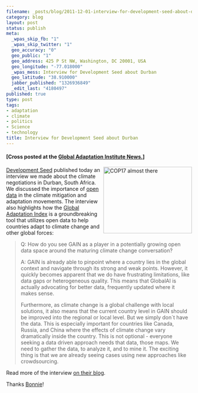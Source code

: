 ```yaml
--- 
filename: _posts/blog/2011-12-01-interview-for-development-seed-about-durban.md
category: blog
layout: post
status: publish
meta: 
  _wpas_skip_fb: "1"
  _wpas_skip_twitter: "1"
  geo_accuracy: "0"
  geo_public: "1"
  geo_address: 425 P St NW, Washington, DC 20001, USA
  geo_longitude: "-77.018000"
  _wpas_mess: Interview for Development Seed about Durban
  geo_latitude: "38.910000"
  jabber_published: "1326936849"
  _edit_last: "4180497"
published: true
type: post
tags: 
- adaptation
- climate
- politics
- Science
- technology
title: Interview for Development Seed about Durban
---
```

<h4>[Cross posted at the <a href="https://news.globalai.org/post/13620932629/interview-with-dr-bruno-sanchez-in-durban">Global Adaptation Institute News.</a>]</h4>
<a title="COP17 almost there by brunosan, on Flickr" href="https://www.flickr.com/photos/nasonurb/6434920929/"><img src="https://farm8.staticflickr.com/7166/6434920929_48e9a93720_m.jpg" alt="COP17 almost there" width="240" height="180" align="right" /></a>

<a href="https://developmentseed.org/">Development Seed</a> published today an interview we made about the climate negotiations in Durban, South Africa. We discussed the importance of <a href="https://en.wikipedia.org/wiki/Open_data">open data</a> in the climate mitigation and adaptation movements. <!--more-->The interview also highlights how the <a href="https://gain.globalai.org/">Global Adaptation Index</a> is a groundbreaking tool that utilizes open data to help countries adapt to climate change and other global forces:
<blockquote>Q: How do you see GAIN as a player in a potentially growing open data space around the maturing climate change conversation?

A: GAIN is already able to pinpoint where a country lies in the global context and navigate through its strong and weak points. However, it quickly becomes apparent that we do have frustrating limitations, like data gaps or heterogeneous quality. This means that GlobalAI is actually advocating for better data, frequently updated where it makes sense.

Furthermore, as climate change is a global challenge with local solutions, it also means that the current country level in GAIN should be improved into the regional or local level. But we simply don´t have the data. This is especially important for countries like Canada, Russia, and China where the effects of climate change vary dramatically inside the country. This is not optional - everyone seeking a data driven approach needs that data, those maps. We need to gather the data, to analyze it, and to mine it. The exciting thing is that we are already seeing cases using new approaches like crowdsourcing.</blockquote>
Read more of the interview <a href="https://developmentseed.org/blog/2011/dec/01/global-adaptation-institute-pushes-open-data-durban/">on their blog</a>.

Thanks <a href="https://twitter.com/bonnie">Bonnie</a>!
